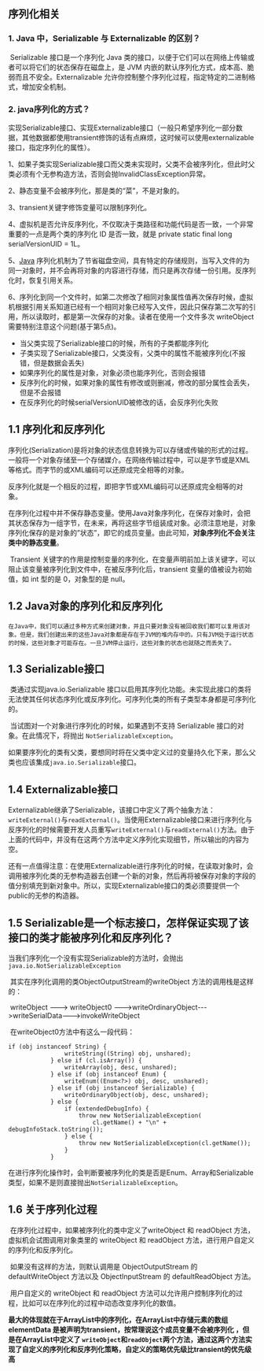 ## 序列化相关

### 1. Java 中，Serializable 与 Externalizable 的区别？

​	Serializable 接口是一个序列化 Java 类的接口，以便于它们可以在网络上传输或者可以将它们的状态保存在磁盘上，是 JVM 内嵌的默认序列化方式，成本高、脆弱而且不安全。Externalizable 允许你控制整个序列化过程，指定特定的二进制格式，增加安全机制。 



### 2. java序列化的方式？

实现Serializable接口、实现Externalizable接口（一般只希望序列化一部分数据，其他数据都使用transient修饰的话有点麻烦，这时候可以使用externalizable接口，指定序列化的属性）。



1、如果子类实现Serializable接口而父类未实现时，父类不会被序列化，但此时父类必须有个无参构造方法，否则会抛InvalidClassException异常。

2、静态变量不会被序列化，那是类的“菜”，不是对象的。

3、transient关键字修饰变量可以限制序列化。

4、虚拟机是否允许反序列化，不仅取决于类路径和功能代码是否一致，一个非常重要的一点是两个类的序列化 ID 是否一致，就是 private static final long serialVersionUID = 1L。

5、[Java](http://lib.csdn.net/base/javase) 序列化机制为了节省磁盘空间，具有特定的存储规则，当写入文件的为同一对象时，并不会再将对象的内容进行存储，而只是再次存储一份引用。反序列化时，恢复引用关系。

6、序列化到同一个文件时，如第二次修改了相同对象属性值再次保存时候，虚拟机根据引用关系知道已经有一个相同对象已经写入文件，因此只保存第二次写的引用，所以读取时，都是第一次保存的对象。读者在使用一个文件多次 writeObject 需要特别注意这个问题(基于第5点)。



- 当父类实现了Serializable接口的时候，所有的子类都能序列化
- 子类实现了Serializable接口，父类没有，父类中的属性不能被序列化(不报错，但是数据会丢失)
- 如果序列化的属性是对象，对象必须也能序列化，否则会报错
- 反序列化的时候，如果对象的属性有修改或则删减，修改的部分属性会丢失，但是不会报错
- 在反序列化的时候serialVersionUID被修改的话，会反序列化失败



## 1.1 序列化和反序列化

​	序列化(Serialization)是将对象的状态信息转换为可以存储或传输的形式的过程。一般将一个对象存储至一个存储媒介。在网络传输过程中，可以是字节或是XML等格式。而字节的或XML编码可以还原成完全相等的对象。

​	反序列化就是一个相反的过程，即把字节或XML编码可以还原成完全相等的对象。

​	在序列化过程中并不保存静态变量。使用Java对象序列化，在保存对象时，会把其状态保存为一组字节，在未来，再将这些字节组装成对象。必须注意地是，对象序列化保存的是对象的”状态”，即它的成员变量。由此可知，**对象序列化不会关注类中的静态变量**。 

​	Transient 关键字的作用是控制变量的序列化，在变量声明前加上该关键字，可以阻止该变量被序列化到文件中，在被反序列化后，transient 变量的值被设为初始值，如 int 型的是 0，对象型的是 null。 

## 1.2 Java对象的序列化和反序列化

 	在Java中，我们可以通过多种方式来创建对象，并且只要对象没有被回收我们都可以复用该对象。但是，我们创建出来的这些Java对象都是存在于JVM的堆内存中的。只有JVM处于运行状态的时候，这些对象才可能存在。一旦JVM停止运行，这些对象的状态也就随之而丢失了。 

## 1.3  Serializable接口

​	类通过实现java.io.Serializable 接口以启用其序列化功能。未实现此接口的类将无法使其任何状态序列化或反序列化。可序列化类的所有子类型本身都是可序列化的。 

​	当试图对一个对象进行序列化的时候，如果遇到不支持 Serializable 接口的对象。在此情况下，将抛出 `NotSerializableException`。

​	如果要序列化的类有父类，要想同时将在父类中定义过的变量持久化下来，那么父类也应该集成`java.io.Serializable`接口。

## 1.4 Externalizable接口

​	Externalizable继承了Serializable，该接口中定义了两个抽象方法：`writeExternal()`与`readExternal()`。当使用Externalizable接口来进行序列化与反序列化的时候需要开发人员重写`writeExternal()`与`readExternal()`方法。由于上面的代码中，并没有在这两个方法中定义序列化实现细节，所以输出的内容为空。

​	还有一点值得注意：在使用Externalizable进行序列化的时候，在读取对象时，会调用被序列化类的无参构造器去创建一个新的对象，然后再将被保存对象的字段的值分别填充到新对象中。所以，实现Externalizable接口的类必须要提供一个public的无参的构造器。 

## 1.5  Serializable是一个标志接口，怎样保证实现了该接口的类才能被序列化和反序列化？

​	当我们序列化一个没有实现Serializable的方法时，会抛出`java.io.NotSerializableException`

​	其实在序列化调用的类ObjectOutputStream的writeObject 方法的调用栈是这样的：

​	writeObject ---> writeObject0 --->writeOrdinaryObject--->writeSerialData--->invokeWriteObject 

​	在writeObject0方法中有这么一段代码： 

```
if (obj instanceof String) {
                writeString((String) obj, unshared);
            } else if (cl.isArray()) {
                writeArray(obj, desc, unshared);
            } else if (obj instanceof Enum) {
                writeEnum((Enum<?>) obj, desc, unshared);
            } else if (obj instanceof Serializable) {
                writeOrdinaryObject(obj, desc, unshared);
            } else {
                if (extendedDebugInfo) {
                    throw new NotSerializableException(
                        cl.getName() + "\n" + debugInfoStack.toString());
                } else {
                    throw new NotSerializableException(cl.getName());
                }
            }
```

​	在进行序列化操作时，会判断要被序列化的类是否是Enum、Array和Serializable类型，如果不是则直接抛出`NotSerializableException`。

## 1.6 关于序列化过程

​	在序列化过程中，如果被序列化的类中定义了writeObject 和 readObject 方法，虚拟机会试图调用对象类里的 writeObject 和 readObject 方法，进行用户自定义的序列化和反序列化。

​	如果没有这样的方法，则默认调用是 ObjectOutputStream 的 defaultWriteObject 方法以及 ObjectInputStream 的 defaultReadObject 方法。

​	用户自定义的 writeObject 和 readObject 方法可以允许用户控制序列化的过程，比如可以在序列化的过程中动态改变序列化的数值。

​	 **最大的体现就在于ArrayList中的序列化，在ArrayList中存储元素的数组elementData 是被声明为transient，按常理说这个成员变量不会被序列化 ，但是在ArrayList中定义了 `writeObject`和`readObject`两个方法，通过这两个方法实现了自定义的序列化和反序列化策略，自定义的策略优先级比transient的优先级高**

